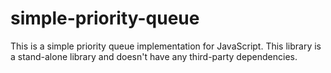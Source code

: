 # simple-priority-queue
This is a simple priority queue implementation for JavaScript. This library is a stand-alone library and doesn't have any third-party dependencies. 

